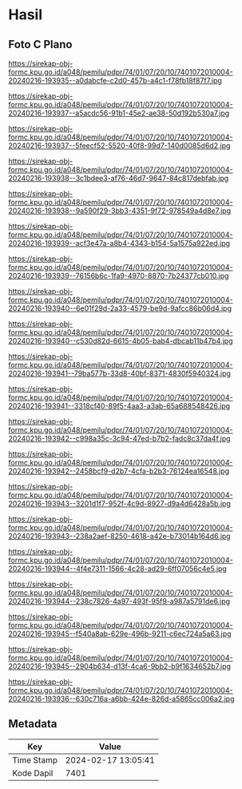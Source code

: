 # Hasil

## Foto C Plano

https://sirekap-obj-formc.kpu.go.id/a048/pemilu/pdpr/74/01/07/20/10/7401072010004-20240216-193935--a0dabcfe-c2d0-457b-a4c1-f78fb18f87f7.jpg

https://sirekap-obj-formc.kpu.go.id/a048/pemilu/pdpr/74/01/07/20/10/7401072010004-20240216-193937--a5acdc56-91b1-45e2-ae38-50d192b530a7.jpg

https://sirekap-obj-formc.kpu.go.id/a048/pemilu/pdpr/74/01/07/20/10/7401072010004-20240216-193937--5feecf52-5520-40f8-99d7-140d0085d6d2.jpg

https://sirekap-obj-formc.kpu.go.id/a048/pemilu/pdpr/74/01/07/20/10/7401072010004-20240216-193938--3c1bdee3-af76-46d7-9647-84c817debfab.jpg

https://sirekap-obj-formc.kpu.go.id/a048/pemilu/pdpr/74/01/07/20/10/7401072010004-20240216-193938--9a590f29-3bb3-4351-9f72-978549a4d8e7.jpg

https://sirekap-obj-formc.kpu.go.id/a048/pemilu/pdpr/74/01/07/20/10/7401072010004-20240216-193939--acf3e47a-a8b4-4343-b154-5a1575a922ed.jpg

https://sirekap-obj-formc.kpu.go.id/a048/pemilu/pdpr/74/01/07/20/10/7401072010004-20240216-193939--76156b6c-1fa9-4970-8870-7b24377cb010.jpg

https://sirekap-obj-formc.kpu.go.id/a048/pemilu/pdpr/74/01/07/20/10/7401072010004-20240216-193940--6e01f29d-2a33-4579-be9d-9afcc86b06d4.jpg

https://sirekap-obj-formc.kpu.go.id/a048/pemilu/pdpr/74/01/07/20/10/7401072010004-20240216-193940--c530d82d-6615-4b05-bab4-dbcab11b47b4.jpg

https://sirekap-obj-formc.kpu.go.id/a048/pemilu/pdpr/74/01/07/20/10/7401072010004-20240216-193941--79ba577b-33d8-40bf-8371-4830f5940324.jpg

https://sirekap-obj-formc.kpu.go.id/a048/pemilu/pdpr/74/01/07/20/10/7401072010004-20240216-193941--3318cf40-89f5-4aa3-a3ab-65a688548426.jpg

https://sirekap-obj-formc.kpu.go.id/a048/pemilu/pdpr/74/01/07/20/10/7401072010004-20240216-193942--c998a35c-3c94-47ed-b7b2-fadc8c37da4f.jpg

https://sirekap-obj-formc.kpu.go.id/a048/pemilu/pdpr/74/01/07/20/10/7401072010004-20240216-193942--2458bcf9-d2b7-4cfa-b2b3-76124ea16548.jpg

https://sirekap-obj-formc.kpu.go.id/a048/pemilu/pdpr/74/01/07/20/10/7401072010004-20240216-193943--3201d1f7-952f-4c9d-8927-d9a4d6428a5b.jpg

https://sirekap-obj-formc.kpu.go.id/a048/pemilu/pdpr/74/01/07/20/10/7401072010004-20240216-193943--238a2aef-8250-4618-a42e-b73014b164d6.jpg

https://sirekap-obj-formc.kpu.go.id/a048/pemilu/pdpr/74/01/07/20/10/7401072010004-20240216-193944--4f4e7311-1566-4c28-ad29-6ff07056c4e5.jpg

https://sirekap-obj-formc.kpu.go.id/a048/pemilu/pdpr/74/01/07/20/10/7401072010004-20240216-193944--238c7826-4a97-493f-95f9-a987a5791de6.jpg

https://sirekap-obj-formc.kpu.go.id/a048/pemilu/pdpr/74/01/07/20/10/7401072010004-20240216-193945--f540a8ab-629e-496b-9211-c6ec724a5a63.jpg

https://sirekap-obj-formc.kpu.go.id/a048/pemilu/pdpr/74/01/07/20/10/7401072010004-20240216-193945--2904b634-d13f-4ca6-9bb2-b9f1634652b7.jpg

https://sirekap-obj-formc.kpu.go.id/a048/pemilu/pdpr/74/01/07/20/10/7401072010004-20240216-193936--630c716a-a6bb-424e-826d-a5865cc006a2.jpg


## Metadata

| Key        | Value               |
| ---------- | ------------------- |
| Time Stamp | 2024-02-17 13:05:41 |
| Kode Dapil | 7401                |



